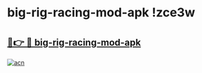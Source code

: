 # big-rig-racing-mod-apk !zce3w

# <h2><a href="https://f2euza.esa.edu.pl?title=big-rig-racing-mod-apk&ref=zce3w">🔗👉 🔴 big-rig-racing-mod-apk</a></h2>

[![acn](https://github.com/user-attachments/assets/0f9c940e-d8b0-45ae-aac7-cd30a18b3e1c)](https://f2euza.esa.edu.pl?title=big-rig-racing-mod-apk&ref=zce3w)

